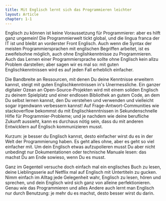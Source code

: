 ```yaml
---
title: Mit Englisch lernt sich das Programmieren leichter
layout: Article
chapter: 1-1
---
```


Englisch zu können ist keine Voraussetzung für Programmierer: aber es hilft ganz ungemein! Die Programmierwelt tickt global, und die lingua franca der IT ist und bleibt an vorderster Front Englisch. Auch wenn die Syntax der meisten Programmiersprachen mit englischen Begriffen arbeitet, ist es zweifelsohne möglich, auch ohne Englishkenntnisse zu Programmieren. Auch das Lernen einer Programmiersprache sollte ohne Englisch kein allzu Problem darstellen; aber sagen wir es mal so: mit guten Englischkenntnissen wird es auf jeden Fall erheblich einfacher.

Die Bandbreite an Ressourcen, mit denen Du deine Kenntnisse erweitern kannst, steigt mit guten Englischkenntnissen in's Unermessliche. Ein ganzer digitaler Ozean an Open-Source-Projekten wird mit einem soliden Englisch zu deinem Spielplatz und einer endlosen Bibliothek an gutem Code, an dem Du selbst lernen kannst, den Du verstehen und verwenden und vielleicht sogar irgendwann verbessern kannst! Auf Frage-Antwort-Communities wie stackoverflow bekommst du mit Englischkenntnissen in Sekundenschnelle Hifle für Programmier-Probleme; und je nachdem wie deine berufliche Zukunft aussieht, kann es durchaus nötig sein, dass du mit anderen Entwicklern auf Englisch kommunizieren musst.

Kurzum: je besser du Englisch kannst, desto einfacher wirst du es in der Welt der Programmierung haben. Es geht alles ohne, aber es geht so viel einfacher mit. Um dein Englisch etwas aufzupolieren musst Du aber nicht unbedingt nur Dokumentationen oder technische Manuale lesen: das machst Du am Ende sowieso, wenn Du es musst.

Ganz im Gegenteil versuche doch einfach mal ein englisches Buch zu lesen, deine Lieblingsserie auf Netflix mal auf Englisch mit Untertiteln zu gucken. Nimm einfach im Alltag jede Gelegenheit wahr, Englisch zu lesen, hören und sprechen, und dein Englisch wird sich ganz von alleine perfektionieren. Genau wie das Programmieren und alles Andere auch lernt man Englisch nur durch Benutzung: je mehr du es machst, desto besser wirst du darin.

